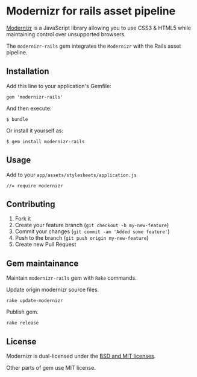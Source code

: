 # Modernizr for rails asset pipeline

[Modernizr](https://github.com/Modernizr/Modernizr) is a JavaScript library allowing you to use CSS3 & HTML5 while maintaining control over unsupported browsers.

The `modernizr-rails` gem integrates the `Modernizr` with the Rails asset pipeline.

## Installation

Add this line to your application's Gemfile:

    gem 'modernizr-rails'

And then execute:

    $ bundle

Or install it yourself as:

    $ gem install modernizr-rails

## Usage

Add to your `app/assets/stylesheets/application.js`

    //= require modernizr

## Contributing

1. Fork it
2. Create your feature branch (`git checkout -b my-new-feature`)
3. Commit your changes (`git commit -am 'Added some feature'`)
4. Push to the branch (`git push origin my-new-feature`)
5. Create new Pull Request

## Gem maintainance

Maintain `modernizr-rails` gem with `Rake` commands.

Update origin modernizr source files.

    rake update-modernizr

Publish gem.

    rake release

## License

Modernizr is dual-licensed under the [BSD and MIT licenses](http://www.modernizr.com/license/).

Other parts of gem use MIT license.
